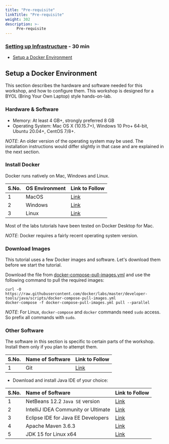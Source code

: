 ```yaml
---
title: "Pre-requisite"
linkTitle: "Pre-requisite"
weight: 302
description: >-
     Pre-requisite
---
```




### [Setting up Infrastructure](#setting-up-infrastructure) - 30 min

- [Setup a Docker Environment](#setup-a-docker-environment)

## Setup a Docker Environment

This section describes the hardware and software needed for this workshop, and how to configure them.
This workshop is designed for a BYOL (Bring Your Own Laptop) style hands-on-lab.

### Hardware & Software

- Memory: At least 4 GB+, strongly preferred 8 GB
- Operating System: Mac OS X (10.15.7+), Windows 10 Pro+ 64-bit, Ubuntu 20.04+, CentOS 7/8+.

_NOTE_: An older version of the operating system may be used.
The installation instructions would differ slightly in that case and are explained in the next section.



### Install Docker

Docker runs natively on Mac, Windows and Linux.


S.No. | OS Environment | Link to Follow | 
:------------ | :-------------| :-------------|
1 | MacOS |  [Link](https://www.docker.com/products/docker-desktop)  |
2 | Windows |  [Link](https://www.docker.com/products/docker-desktop)  |
3 | Linux |  [Link](https://hub.docker.com/search?q=&type=edition&offering=community&operating_system=linux)  |

Most of the labs tutorials have been tested on Docker Desktop for Mac.

_NOTE_: Docker requires a fairly recent operating system version.



### Download Images

This tutorial uses a few Docker images and software.
Let's download them before we start the tutorial.

Download the file from [docker-compose-pull-images.yml](https://raw.githubusercontent.com/docker/labs/master/developer-tools/java/scripts/docker-compose-pull-images.yml) and use the following command to pull the required images:

```
curl -O https://raw.githubusercontent.com/docker/labs/master/developer-tools/java/scripts/docker-compose-pull-images.yml
docker-compose -f docker-compose-pull-images.yml pull --parallel
```

_NOTE_: For Linux, `docker-compose` and `docker` commands need `sudo` access.
So prefix all commands with `sudo`.

### Other Software

The software in this section is specific to certain parts of the workshop.
Install them only if you plan to attempt them.

S.No. | Name of Software | Link to Follow | 
:------------ | :-------------| :-------------|
1 | Git|  [Link](https://git-scm.com) |


- Download and install Java IDE of your choice:

S.No. | Name of Software | Link to Follow | 
:------------ | :-------------| :-------------|
1 |  NetBeans 12.2 `Java SE` version | [Link](https://netbeans.apache.org/download/index.html)  |
2 |  IntelliJ IDEA Community or Ultimate | [Link](https://www.jetbrains.com/idea/download/#section=mac)  |
3 |  Eclipse IDE for Java EE Developers | [Link](https://www.eclipse.org/downloads/packages/)  |
4 |  Apache Maven 3.6.3 | [Link](https://maven.apache.org/download.cgi)  |
5 |  JDK 15 for Linux x64 | [Link](https://download.java.net/java/GA/jdk15.0.1/51f4f36ad4ef43e39d0dfdbaf6549e32/9/GPL/openjdk-15.0.1_linux-x64_bin.tar.gz)  |
